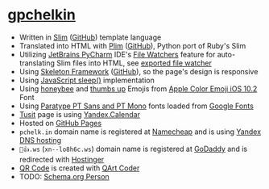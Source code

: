 # [gpchelkin](http://pchelk.in)
- Written in [Slim](http://slim-lang.com/) ([GitHub](https://github.com/slim-template/slim)) template language
- Translated into HTML with [Plim](http://plim.readthedocs.io) ([GitHub](https://github.com/avanov/Plim)), Python port of Ruby's Slim
- Utilizing [JetBrains PyCharm](https://www.jetbrains.com/pycharm/) IDE's [File Watchers](https://www.jetbrains.com/help/pycharm/2016.3/file-watchers.html) feature for auto-translating Slim files into HTML, see [exported file watcher](filewatchers_slim_export.xml)
- Using [Skeleton Framework](https://skeleton-framework.github.io/) ([GitHub](https://github.com/skeleton-framework/skeleton-framework)), so the page's design is responsive
- Using [JavaScript sleep()](https://stackoverflow.com/a/39914235/2490759) implementation
- Using [honeybee](http://emojipedia.org/honeybee/) and [thumbs up](http://emojipedia.org/thumbs-up-sign/) Emojis from [Apple Color Emoji iOS 10.2](http://emojipedia.org/apple/ios-10.2/) Font
- Using [Paratype PT Sans and PT Mono](http://www.paratype.com/public/) fonts loaded from [Google Fonts](https://fonts.google.com/)
- [Tusit](http://pchelk.in/tusit) page is using [Yandex.Calendar](https://yandex.ru/support/calendar/faq/whatfor.html)
- Hosted on [GitHub Pages](https://pages.github.com/)
- `pchelk.in` domain name is registered at [Namecheap](https://www.namecheap.com/) and is using [Yandex DNS hosting](https://yandex.com/support/domain/domain/dns.xml)
- `🐝👍.ws` (`xn--lo8h6c.ws`) domain name is registered at [GoDaddy](https://❤❤❤.ws/) and is redirected with [Hostinger](https://www.hostinger.com/)
- [QR Code](qr.png) is created with [QArt Coder](https://research.swtch.com/qr/draw)
- TODO: [Schema.org Person](https://schema.org/Person)
